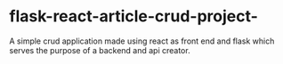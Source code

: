 # flask-react-article-crud-project-
A simple crud application made using react as front end and flask which serves the purpose of a backend and api creator. 
